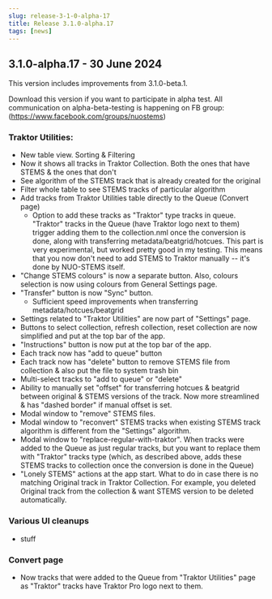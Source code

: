 ```yaml
---
slug: release-3-1-0-alpha-17
title: Release 3.1.0-alpha.17
tags: [news]
---
```


## 3.1.0-alpha.17 - 30 June 2024

This version includes improvements from 3.1.0-beta.1.

Download this version if you want to participate in alpha test. All communication on alpha-beta-testing is happening on FB group: (https://www.facebook.com/groups/nuostems)

### Traktor Utilities:

- New table view. Sorting & Filtering
- Now it shows all tracks in Traktor Collection. Both the ones that have STEMS & the ones that don't
- See algorithm of the STEMS track that is already created for the original
- Filter whole table to see STEMS tracks of particular algorithm
- Add tracks from Traktor Utilities table directly to the Queue (Convert page)
  - Option to add these tracks as "Traktor" type tracks in queue. "Traktor" tracks in the Queue (have Traktor logo next to them) trigger adding them to the collection.nml once the conversion is done, along with transferring metadata/beatgrid/hotcues. This part is very experimental, but worked pretty good in my testing. This means that you now don't need to add STEMS to Traktor manually -- it's done by NUO-STEMS itself.
- "Change STEMS colours" is now a separate button. Also, colours selection is now using colours from General Settings page.
- "Transfer" button is now "Sync" button.
  - Sufficient speed improvements when transferring metadata/hotcues/beatgrid
- Settings related to "Traktor Utilities" are now part of "Settings" page.
- Buttons to select collection, refresh collection, reset collection are now simplified and put at the top bar of the app.
- "Instructions" button is now put at the top bar of the app.
- Each track now has "add to queue" button
- Each track now has "delete" button to remove STEMS file from collection & also put the file to system trash bin
- Multi-select tracks to "add to queue" or "delete"
- Ability to manually set "offset" for transferring hotcues & beatgrid between original & STEMS versions of the track. Now more streamlined & has "dashed border" if manual offset is set.
- Modal window to "remove" STEMS files.
- Modal window to "reconvert" STEMS tracks when existing STEMS track algorithm is different from the "Settings" algorithm.
- Modal window to "replace-regular-with-traktor". When tracks were added to the Queue as just regular tracks, but you want to replace them with "Traktor" tracks type (which, as described above, adds these STEMS tracks to collection once the conversion is done in the Queue)
- "Lonely STEMS" actions at the app start. What to do in case there is no matching Original track in Traktor Collection. For example, you deleted Original track from the collection & want STEMS version to be deleted automatically.

### Various UI cleanups

- stuff

### Convert page

- Now tracks that were added to the Queue from "Traktor Utilities" page as "Traktor" tracks have Traktor Pro logo next to them.
